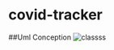 # covid-tracker


##Uml Conception 
![classss](https://user-images.githubusercontent.com/44339927/103254770-faf90080-4986-11eb-82d5-b47949825ed7.png)
